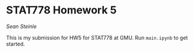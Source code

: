 # STAT778 Homework 5
*Sean Steinle*

This is my submission for HW5 for STAT778 at GMU. Run `main.ipynb` to get started.